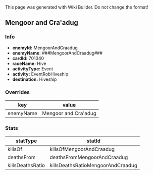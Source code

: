<span class="wiki-builder">This page was generated with Wiki Builder. Do not change the format!</span>

## Mengoor and Cra'adug
### Info
* **enemyId:** MengoorAndCraadug
* **enemyName:** ###MengoorAndCraadug###
* **cardId:** 701340
* **raceName:** Hive
* **activityType:** Event
* **activity:** EventRobHiveship
* **destination:** Hiveship

### Overrides
key | value
--- | -----
enemyName | Mengoor and Cra'adug

### Stats
statType | statId
-------- | ------
killsOf | killsOfMengoorAndCraadug
deathsFrom | deathsFromMengoorAndCraadug
killsDeathsRatio | killsDeathsRatioMengoorAndCraadug

